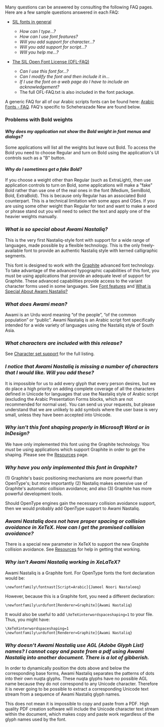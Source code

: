 
Many questions can be answered by consulting the following FAQ pages. Here are a few sample questions answered in each FAQ:

- [SIL fonts in general](http://software.sil.org/fonts/faq)
    - *How can I type...?*
    - *How can I use font features?*
    - *Will you add support for character...?*
    - *Will you add support for script...?*
    - *WIll you help me...?*

- [The SIL Open Font License (OFL-FAQ)](https://scripts.sil.org/OFL-FAQ_web)
    - *Can I use this font for...?*
    - *Can I modify the font and then include it in...*
    - *If I use the font on a web page do I have to include an acknowledgement?*
    - The full OFL-FAQ.txt is also included in the font package.

A generic FAQ for all of our Arabic scripts fonts can be found here: [Arabic Fonts - FAQ](http://software.sil.org/arabicfonts/support/faq/). FAQ's specific to Scheherazade New are found below.

### Problems with Bold weights

#### *Why does my application not show the Bold weight in font menus and dialogs?*

Some applications will list all the weights but leave out Bold. To access the Bold you need to choose Regular and turn on Bold using the application's UI controls such as a "B" button.

#### *Why do I sometimes get a fake Bold?*

If you choose a weight other than Regular (such as ExtraLight), then use application controls to turn on Bold, some applications will make a "fake" Bold rather than use one of the real ones in the font (Medium, SemiBold, Bold, ExtraBold). This is because only Regular has an associated Bold counterpart. This is a technical limitation with some apps and OSes. If you are using some other weight than Regular for text and want to make a word or phrase stand out you will need to select the text and apply one of the heavier weights manually. 

### *What is so special about Awami Nastaliq?*

This is the very first Nastaliq-style font with support for a wide range of languages, made possible by a flexible technology. This is the only freely-available font to provide an authentic Nastaliq style with kerned calligraphic segments. 

This font is designed to work with the [Graphite](http://graphite.sil.org) advanced font technology. To take advantage of the advanced typographic capabilities of this font, you must be using applications that provide an adequate level of support for Graphite. These advanced capabilities provide access to the variant character forms used in some languages. See [Font features](features) and [What is Special About Awami Nastaliq? ](http://software.sil.org/awami/what-is-special/)

### *What does Awami mean?*

Awami is an Urdu word meaning “of the people”, “of the common population” or “public”. Awami Nastaliq is an Arabic script font specifically intended for a wide variety of languages using the Nastaliq style of South Asia.

### *What characters are included with this release?*

See [Character set support](charset) for the full listing.

### *I notice that Awami Nastaliq is missing a number of characters that I would like. Will you add these?*

It is impossible for us to add every glyph that every person desires, but we do place a high priority on adding complete coverage of all the characters defined in Unicode for languages that use the Nastaliq style of Arabic script (excluding the Arabic Presentation Forms blocks, which are not recommended for normal use). You can send us your requests, but please understand that we are unlikely to add symbols where the user base is very small, unless they have been accepted into Unicode.

### *Why isn't this font shaping properly in Microsoft Word or in InDesign?*

We have only implemented this font using the Graphite technology. You *must* be using applications which support Graphite in order to get the shaping. Please see the [Resources](resources) page.

### *Why have you only implemented this font in Graphite?*

(1) Graphite's basic positioning mechanisms are more powerful than OpenType's; but more importantly (2) Nastaliq makes extensive use of Graphite's automatic collision avoidance; and also (3) Graphite has more powerful development tools. 

Should OpenType engines gain the necessary collision avoidance support, then we would probably add OpenType support to Awami Nastaliq.

### *Awami Nastaliq does not have proper spacing or collision avoidance in XeTeX. How can I get the promised collision avoidance?*

There is a special new parameter in XeTeX to support the new Graphite collision avoidance. See [Resources](resources) for help in getting that working.


### *Why isn't Awami Nastaliq working in XeLaTeX?*

Awami Nastaliq is a Graphite font. For OpenType fonts the font declaration would be:
```
\newfontfamily\fontnast[Script=Arabic]{Jameel Noori Nastaleeq}
```

However, because this is a Graphite font, you need a different declaration:
```
\newfontfamily\urdufont[Renderer=Graphite]{Awami Nastaliq}
```

It would also be useful to add `\XeTeXinterwordspaceshaping=1` to your file. Thus, you might have:
```
\XeTeXinterwordspaceshaping=1
\newfontfamily\urdufont[Renderer=Graphite]{Awami Nastaliq}
```

### *Why doesn't Awami Nastaliq use AGL (Adobe Glyph List) names? I cannot copy and paste from a pdf using Awami Nastaliq into another document. There is a lot of gibberish.*

In order to dynamically position the dots above and below the corresponding base forms, Awami Nastaliq separates the patterns of dots into their own nuqta glyphs. These nuqta glyphs have no possible AGL name because they do not correspond to any Unicode character. Therefore it is never going to be possible to extract a corresponding Unicode text stream from a sequence of Awami Nastaliq glyph names.

This does not mean it is impossible to copy and paste from a PDF. High quality PDF creation software will include the Unicode character text stream within the document, which makes copy and paste work regardless of the glyph names used by the font.

